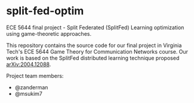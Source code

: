 # split-fed-optim

ECE 5644 final project - Split Federated (SplitFed) Learning optimization using game-theoretic approaches.

This repository contains the source code for our final project in Virginia Tech's ECE 5644 Game Theory for Communication Networks course. Our work is based on the SplitFed distributed learning technique proposed [arXiv:2004.12088](https://arxiv.org/abs/2004.12088).

Project team members:
- @zanderman
- @msukim7